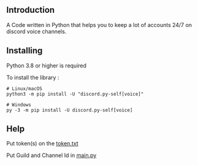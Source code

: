 ## Introduction
A Code written in Python that helps you to keep a lot of accounts 24/7 on discord voice channels.

## Installing
Python 3.8 or higher is required

To install the library :
```
# Linux/macOS
python3 -m pip install -U "discord.py-self[voice]"

# Windows
py -3 -m pip install -U discord.py-self[voice]
```

## Help
Put token(s) on the [token.txt](https://github.com/Slayyz/SelfStayInVoice/blob/main/token.txt)

Put Guild and Channel Id in [main.py](https://github.com/Slayyz/SelfStayInVoice/blob/main/main.py)
